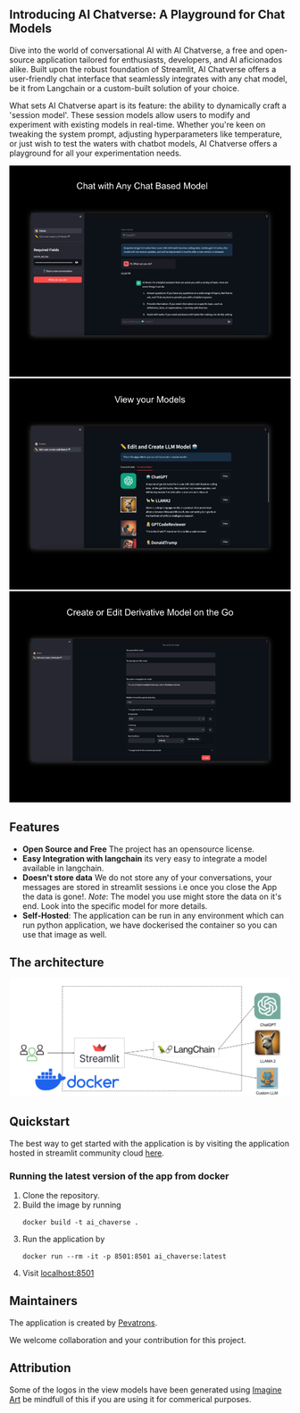 ## Introducing AI Chatverse: A Playground for Chat Models

Dive into the world of conversational AI with AI Chatverse, a free and open-source application tailored for enthusiasts, developers, and AI aficionados alike. Built upon the robust foundation of Streamlit, AI Chatverse offers a user-friendly chat interface that seamlessly integrates with any chat model, be it from Langchain or a custom-built solution of your choice.

What sets AI Chatverse apart is its feature: the ability to dynamically craft a 'session model'. These session models allow users to modify and experiment with existing models in real-time. Whether you're keen on tweaking the system prompt, adjusting hyperparameters like temperature, or just wish to test the waters with chatbot models, AI Chatverse offers a playground for all your experimentation needs.

![Chat with the model](assets/chat_view.png)
![View your models](assets/edit_and_view_model.png)
![Edit or Create Derivative Models](assets/create_or_edit_model.png)

## Features
* **Open Source and Free** The project has an opensource license.
* **Easy Integration with langchain** its very easy to integrate a model available in langchain.
* **Doesn't store data** We do not store any of your conversations, your messages are stored in streamlit sessions i.e once you close the App the data is gone!.
    *Note*: The model you use might store the data on it's end. Look into the specific model for more details.
* **Self-Hosted**: The application can be run in any environment which can run python application, we have dockerised the container so you can use that image as well.

## The architecture
![AI Chatverse Architecture](assets/AI%20ChatVerse%20Architecture.png)

## Quickstart
The best way to get started with the application is by visiting the application hosted in streamlit community cloud [here](https://ai-chatverse.streamlit.app/).

### Running the latest version of the app from docker
1. Clone the repository.
1. Build the image by running
    ```
    docker build -t ai_chaverse .
    ```
1. Run the application by
    ```
    docker run --rm -it -p 8501:8501 ai_chaverse:latest
    ```
1. Visit [localhost:8501](http://localhost:8501/)


## Maintainers
The application is created by [Pevatrons](https://www.pevatrons.net/).

We welcome collaboration and your contribution for this project.

## Attribution
Some of the logos in the view models have been generated using [Imagine Art](https://www.imagine.art/) be mindfull of this if you are using it for commerical purposes.


